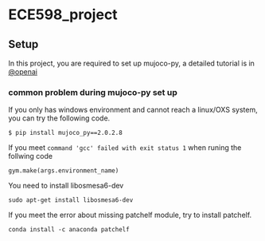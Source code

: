 # ECE598_project

## Setup
In this project, you are required to set up mujoco-py, a detailed tutorial is in [@openai](https://github.com/openai/mujoco-py#install-mujoco)

### common problem during mujoco-py set up
If you only has windows environment and cannot reach a linux/OXS system, you can try the following code.

```
$ pip install mujoco_py==2.0.2.8
```

If you meet `command 'gcc' failed with exit status 1`  when runing the follwing code
```
gym.make(args.environment_name)
```
You need to install libosmesa6-dev

```
sudo apt-get install libosmesa6-dev
```

If you meet the error about missing patchelf module, try to install patchelf.

```
conda install -c anaconda patchelf
```
